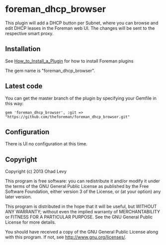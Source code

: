 # foreman\_dhcp\_browser

This plugin will add a DHCP button per Subnet, where you can browse and edit
DHCP leases in the Foreman web UI. The changes will be sent to the respective
smart proxy.

## Installation

See [How_to_Install_a_Plugin](http://projects.theforeman.org/projects/foreman/wiki/How_to_Install_a_Plugin)
for how to install Foreman plugins

The gem name is "foreman_dhcp_browser".

## Latest code

You can get the master branch of the plugin by specifying your Gemfile in this way:

    gem 'foreman_dhcp_browser', :git => "https://github.com/theforeman/foreman_dhcp_browser.git"

## Configuration

There is UI no configuration at this time.

## Copyright

Copyright (c) 2013 Ohad Levy

This program is free software: you can redistribute it and/or modify
it under the terms of the GNU General Public License as published by
the Free Software Foundation, either version 3 of the License, or
(at your option) any later version.

This program is distributed in the hope that it will be useful,
but WITHOUT ANY WARRANTY; without even the implied warranty of
MERCHANTABILITY or FITNESS FOR A PARTICULAR PURPOSE.  See the
GNU General Public License for more details.

You should have received a copy of the GNU General Public License
along with this program.  If not, see <http://www.gnu.org/licenses/>.
